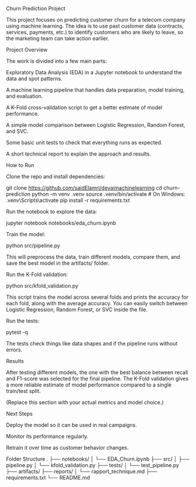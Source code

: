 Churn Prediction Project

This project focuses on predicting customer churn for a telecom company using machine learning. The idea is to use past customer data (contracts, services, payments, etc.) to identify customers who are likely to leave, so the marketing team can take action earlier.

Project Overview

The work is divided into a few main parts:

Exploratory Data Analysis (EDA) in a Jupyter notebook to understand the data and spot patterns.

A machine learning pipeline that handles data preparation, model training, and evaluation.

A K-Fold cross-validation script to get a better estimate of model performance.

A simple model comparison between Logistic Regression, Random Forest, and SVC.

Some basic unit tests to check that everything runs as expected.

A short technical report to explain the approach and results.

How to Run

Clone the repo and install dependencies:

git clone https://github.com/saidElamri/devaimachinelearning
cd churn-prediction
python -m venv .venv
source .venv/bin/activate    # On Windows: .venv\Scripts\activate
pip install -r requirements.txt


Run the notebook to explore the data:

jupyter notebook notebooks/eda_churn.ipynb


Train the model:

python src/pipeline.py


This will preprocess the data, train different models, compare them, and save the best model in the artifacts/ folder.

Run the K-Fold validation:

python src/kfold_validation.py


This script trains the model across several folds and prints the accuracy for each fold, along with the average accuracy.
You can easily switch between Logistic Regression, Random Forest, or SVC inside the file.

Run the tests:

pytest -q


The tests check things like data shapes and if the pipeline runs without errors.

Results

After testing different models, the one with the best balance between recall and F1-score was selected for the final pipeline.
The K-Fold validation gives a more reliable estimate of model performance compared to a single train/test split.

(Replace this section with your actual metrics and model choice.)

Next Steps

Deploy the model so it can be used in real campaigns.

Monitor its performance regularly.

Retrain it over time as customer behavior changes.

Folder Structure
.
├── notebooks/
│   └── EDA_Churn.ipynb
├── src/
│   ├── pipeline.py
│   └── kfold_validation.py
├── tests/
│   └── test_pipeline.py
├── artifacts/
├── reports/
│   └── rapport_technique.md
├── requirements.txt
└── README.md